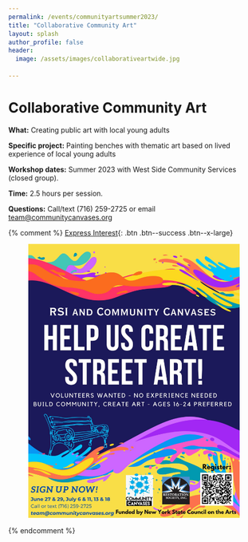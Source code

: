 ```yaml
---
permalink: /events/communityartsummer2023/
title: "Collaborative Community Art"
layout: splash
author_profile: false
header:
  image: /assets/images/collaborativeartwide.jpg

---
```


# Collaborative Community Art 

**What:** Creating public art with local young adults

**Specific project:** Painting benches with thematic art based on
lived experience of local young adults

**Workshop dates:** Summer 2023 with West Side Community Services (closed group).

**Time:** 2.5 hours per session.

**Questions:** Call/text (716) 259-2725 or email
[team@communitycanvases.org](mailto:team@communitycanvases.org)


{% comment %}
[Express Interest](https://docs.google.com/forms/d/e/1FAIpQLSdWGCmMoKTAAbvsGEa7RjgIJllkY6fbZ7UbKW9K0_kfVy6n_w/viewform?usp=sf_link){: .btn .btn--success .btn--x-large}
<figure style="max-width: 900px" class="align-center">
  <img src="/assets/images/posters/CollaborativeArt.jpg" alt="Collaborate Art Poster">
</figure> 
{% endcomment %}
